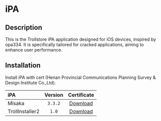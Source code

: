 # iPA

## Description

This is the Trollstore iPA application designed for iOS devices, inspired by opa334. It is specifically tailored for cracked applications, aiming to enhance user performance.

## Installation

Install iPA with cert (Henan Provincial Communications Planning Survey & Design Institute Co.,Ltd).

|    iPA   |  Version  | Certificate |  
|:---------|:---------:|:-----------:|
|  Misaka  |  `3.3.2`  | [Download](https://tinyurl.com/mpzs35em) |
|  TrollInstaller2  |  `1.0`  | [Download](https://tinyurl.com/54tevmm8) |


